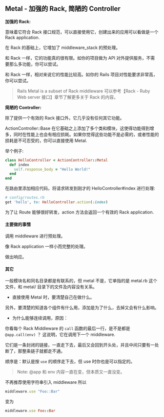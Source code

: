 ## Metal - 加强的 Rack, 简陋的 Controller

**加强的 Rack:**

意味着它符合 Rack 接口规范，可以直接使用它，创建出来的应用可以看做是一个 Rack application.

在 Rack 的基础上，它增加了 middleware_stack 的预处理。

和 Rack 一样，它的功能真的很有限。如你的项目做为 API 对外提供服务，不需要那么多功能，你可以尝试。

和 Rack 一样，相对来说它的性能比较高。如你的 Rails 项目对性能要求非常高，你可以尝试。

> Rails Metal is a subset of Rack middleware 可以参考【Rack - Ruby Web server 接口】章节了解更多关于 Rack 的内容。

**简陋的 Controller:**

除了提供一个有效的 Rack 接口外，它几乎没有任何其它功能。

ActionController::Base 在它基础之上添加了多个类和模块，这使得功能得到增多，同时在性能上也会有相应损耗。如果你觉得这些功能不是必需的，或者性能的损耗是不可忍受的，你可以直接使用 Metal.

举个例子:

```ruby
class HelloController < ActionController::Metal
  def index
    self.response_body = "Hello World!"
  end
end
```

在路由里添加相应代码，将请求转发到刚才的 HelloController#index 进行处理:

```ruby
# config/routes.rb
get 'hello', to: HelloController.action(:index)
```

为了让 Route 能够很好转发，action 方法会返回一个有效的 Rack application.

#### 主要做的事情

调用 middleware 进行预处理。

像 Rack application 一样小而完整的处理。

做出响应。

#### 其它

一般模块名和同名目录都是有联系的，但 metal 不是，它单指的是 metal.rb 这个文件，和 metal/ 目录下的文件及内容没有关系。

- 直接使用 Metal 时，要清楚自己在做什么。

另外，要清楚的知道各个组件有什么用，添加是为了什么，去掉又会有什么影响。

- 为什么能够连续调用，原因：

你看每个 Rack Middleware 的 `call` 函数的最后一行，是不是都是 `@app.call(env)` ？
这说明，它在调用下一个 middleware.

它们是一条封闭的链接，一直走下去，最后又会回到开头处，并且中间只要有一处断了，那整条链子就都走不通。

顺序是：默认是按 `use` 的顺序走下去，但 use 时你也是可以指定的。

> Note: @app 和 env 内容一直在变，但本质又一直没变。

不再推荐使用字符串引入 middleware 所以

```ruby
middleware.use "Foo::Bar"
```

变为

```ruby
middleware.use Foo::Bar
```

